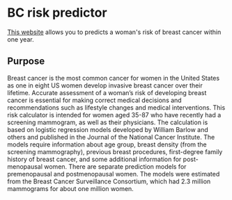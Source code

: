 # BC risk predictor
[This website](https://bcriskcalc.netlify.app/) allows you to predicts a woman's risk of breast cancer within one year. 
## Purpose
Breast cancer is the most common cancer for women in the United States as one in eight US women develop invasive breast cancer over their lifetime. Accurate assessment of a woman’s risk of developing breast cancer is essential for making correct medical decisions and recommendations such as lifestyle changes and medical interventions. This risk calculator is intended for women aged 35-87 who have recently had a screening mammogram, as well as their physicians. The calculation is based on logistic regression models developed by William Barlow and others and published in the Journal of the National Cancer Institute. The models require information about age group, breast density (from the screening mammography), previous breast procedures, first-degree family history of breast cancer, and some additional information for post-menopausal women. There are separate prediction models for premenopausal and postmenopausal women. The models were estimated from the Breast Cancer Surveillance Consortium, which had 2.3 million mammograms for about one million women.




